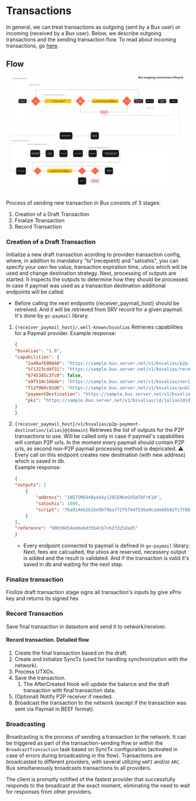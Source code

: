 # Transactions

In general, we can treat transactions as outgoing (sent by a Bux user) or incoming (received by a Bux user). Below, we describe outgoing transactions and the sending transaction flow. To read about incoming transactions, go [here](incoming_transaction.md).

## Flow
![flow](outgoing_tx_flow.png)

Process of sending new transaction in Bux consists of 3 stages:
1. Creation of a Draft Transaction
2. Finalize Ttransaction
3. Record Transaction

### Creation of a Draft Transaction

Initialize a new draft transaction acording to providen transaction config, where, in addition to mandatory "to"(recepient) and "satoshis", you can specify your own fee value, transaction expiration time, utxos which will be used and change destination strategy.
Next, processing of outputs are started. It inspects the outputs to determine how they should be processed. In case if paymail was used as a transaction destination additional endpoints will be called:
* Before calling the next endpoints {receiver_paymail_host} should be retreived. And it will be retrieved from SRV record for a given paymail. It's done by `go-paymail` library.
1. `{receiver_paymail_host}/.well-known/bsvalias`
   Retrieves capabilities for a Paymail provider.
   Example response:
    ```json
   {
    "bsvalias": "1.0",
    "capabilities": {
        "2a40af698840": "https://sample.bux.server.net/v1/bsvalias/p2p-payment-destination/{alias}@{domain.tld}",
        "5f1323cddf31": "https://sample.bux.server.net/v1/bsvalias/receive-transaction/{alias}@{domain.tld}",
        "6745385c3fc0": false,
        "a9f510c16bde": "https://sample.bux.server.net/v1/bsvalias/verify-pubkey/{alias}@{domain.tld}/{pubkey}",
        "f12f968c92d6": "https://sample.bux.server.net/v1/bsvalias/public-profile/{alias}@{domain.tld}",
        "paymentDestination": "https://sample.bux.server.net/v1/bsvalias/address/{alias}@{domain.tld}",
        "pki": "https://sample.bux.server.net/v1/bsvalias/id/{alias}@{domain.tld}"
    }
    }
   ```
2. `{receiver_paymail_host}/v1/bsvalias/p2p-payment-destination/{alias}@{domain}`
   Retrieves the list of outputs for the P2P transactions to use. Will be called only in case if paymail's capabilities will contain P2P urls. In the moment every paymail should contain P2P urls, as second non-P2P paymail processing method is depricated.
   ⚠️ Every call on this endpoint creates new destination (with new address) which is saved in db.\
   Example response:
    ```json
   {
    "outputs": [
        {
            "address": "1NSTSMD448yok4y128CENUeGX5mTbFrK1H",
            "satoshis": 1000,
            "script": "76a914eb2b1be9b79baff275f44f556a0cade66582fc7f88ac"
        }
    ],
    "reference": "90030d54ee6e6d35b4cb7c62fd25dad5"
    }
   ```
   * Every endpoint connected to paymail is defined in `go-paymail` library.
Next, fees are calcualted, the utxos are reserved, necessery output is added and the result is validated.
And if the transaction is valid it's saved in db and waiting for the next step. 

### Finalize transaction

Finilize draft transaction stage signs all transaction's inputs by give xPriv key and returns its signed hex

### Record Transaction

Save final transaction in datastore and send it to network/receiver.

#### Record transaction. Detailed flow

1. Create the final transaction based on the draft.
2. Create and initialize SyncTx (used for handling synchronization with the network).
3. Process UTXOs.
4. Save the transaction.
   1. The AfterCreated Hook will update the balance and the draft transaction with final transaction data.
5. (Optional) Notify P2P receiver if needed.
6. Broadcast the transaction to the network (except if the transaction was sent via Paymail in BEEF format).


### Broadcasting
Broadcasting is the process of sending a transaction to the network. It can be triggered as part of the transaction-sending flow or within the `BroadcastTransaction` task based on SyncTx configuration (activated in case of errors during broadcasting in the flow).
Transactions are broadcasted to different providers, with several utilizing `mAPI` and/or `ARC`. Bux simultaneously broadcasts transactions to all providers.

The client is promptly notified of the fastest provider that successfully responds to the broadcast at the exact moment, eliminating the need to wait for responses from other providers.
